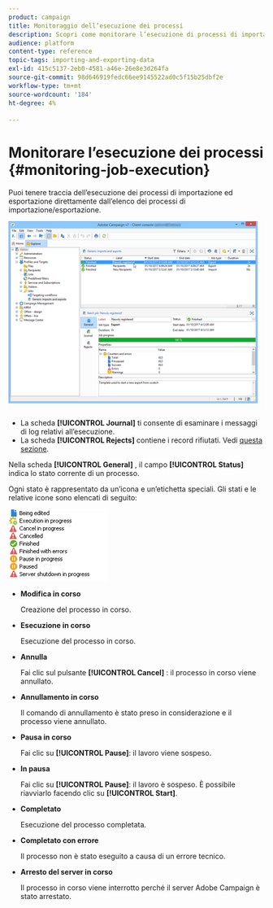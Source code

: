 ```yaml
---
product: campaign
title: Monitoraggio dell’esecuzione dei processi
description: Scopri come monitorare l’esecuzione di processi di importazione ed esportazione.
audience: platform
content-type: reference
topic-tags: importing-and-exporting-data
exl-id: 415c5137-2eb0-4581-a46e-26e8e3d264fa
source-git-commit: 98d646919fedc66ee9145522ad0c5f15b25dbf2e
workflow-type: tm+mt
source-wordcount: '184'
ht-degree: 4%

---
```


# Monitorare l’esecuzione dei processi {#monitoring-job-execution}

Puoi tenere traccia dell’esecuzione dei processi di importazione ed esportazione direttamente dall’elenco dei processi di importazione/esportazione.

![](assets/s_ncs_user_export_list_and_details.png)

* La scheda **[!UICONTROL Journal]** ti consente di esaminare i messaggi di log relativi all’esecuzione.
* La scheda **[!UICONTROL Rejects]** contiene i record rifiutati. Vedi [questa sezione](../../platform/using/executing-import-jobs.md#behavior-in-the-event-of-an-error).

Nella scheda **[!UICONTROL General]** , il campo **[!UICONTROL Status]** indica lo stato corrente di un processo.

Ogni stato è rappresentato da un’icona e un’etichetta speciali. Gli stati e le relative icone sono elencati di seguito:

![](assets/s_ncs_user_export_status.png)

* **Modifica in corso**

   Creazione del processo in corso.

* **Esecuzione in corso**

   Esecuzione del processo in corso.

* **Annulla**

   Fai clic sul pulsante **[!UICONTROL Cancel]** : il processo in corso viene annullato.

* **Annullamento in corso**

   Il comando di annullamento è stato preso in considerazione e il processo viene annullato.

* **Pausa in corso**

   Fai clic su **[!UICONTROL Pause]**: il lavoro viene sospeso.

* **In pausa**

   Fai clic su **[!UICONTROL Pause]**: il lavoro è sospeso. È possibile riavviarlo facendo clic su **[!UICONTROL Start]**.

* **Completato**

   Esecuzione del processo completata.

* **Completato con errore**

   Il processo non è stato eseguito a causa di un errore tecnico.

* **Arresto del server in corso**

   Il processo in corso viene interrotto perché il server Adobe Campaign è stato arrestato.
